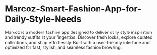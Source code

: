 # Marcoz-Smart-Fashion-App-for-Daily-Style-Needs
Marcoz is a modern fashion app designed to deliver daily style inspiration and trendy outfits at your fingertips. Discover fresh looks, explore curated collections, and shop effortlessly. Built with a user-friendly interface and optimized for fast, stylish, and seamless fashion browsing.
